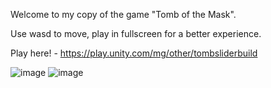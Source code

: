 Welcome to my copy of the game "Tomb of the Mask".

Use wasd to move, play in fullscreen for a better experience.

Play here! - https://play.unity.com/mg/other/tombsliderbuild

![image](https://github.com/Arke011/Tomb-slider-cloud/assets/146362737/8783425d-4c85-41ba-89e5-994b69e3cbc7)
![image](https://github.com/Arke011/Tomb-slider-cloud/assets/146362737/1d4da9d2-9074-44e5-bd19-79221ed64c68)


